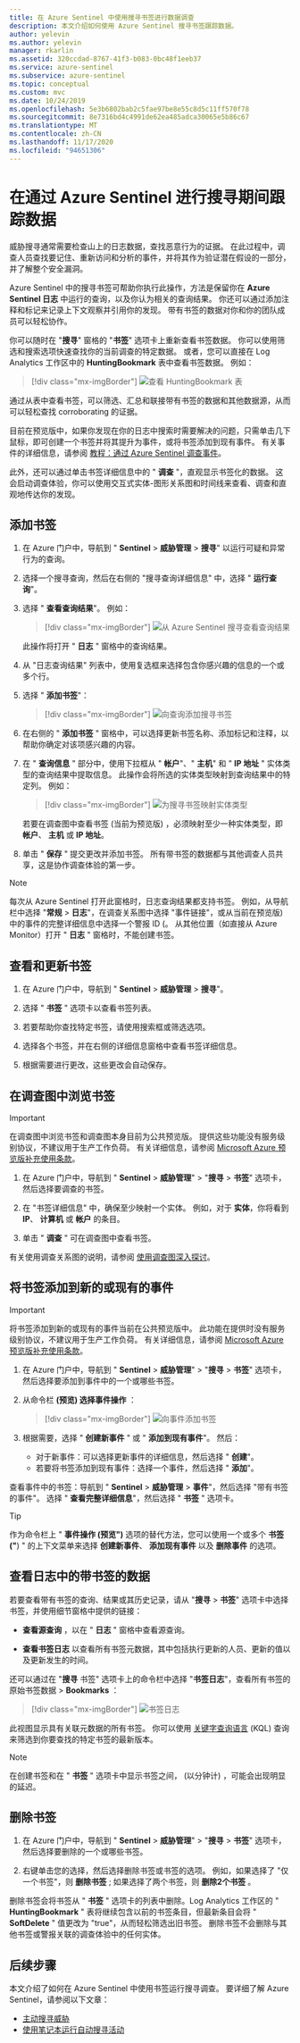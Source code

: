 ```yaml
---
title: 在 Azure Sentinel 中使用搜寻书签进行数据调查
description: 本文介绍如何使用 Azure Sentinel 搜寻书签跟踪数据。
author: yelevin
ms.author: yelevin
manager: rkarlin
ms.assetid: 320ccdad-8767-41f3-b083-0bc48f1eeb37
ms.service: azure-sentinel
ms.subservice: azure-sentinel
ms.topic: conceptual
ms.custom: mvc
ms.date: 10/24/2019
ms.openlocfilehash: 5e3b6802bab2c5fae97be8e55c8d5c11ff570f78
ms.sourcegitcommit: 8e7316bd4c4991de62ea485adca30065e5b86c67
ms.translationtype: MT
ms.contentlocale: zh-CN
ms.lasthandoff: 11/17/2020
ms.locfileid: "94651306"
---
```

# <a name="keep-track-of-data-during-hunting-with-azure-sentinel"></a>在通过 Azure Sentinel 进行搜寻期间跟踪数据

威胁搜寻通常需要检查山上的日志数据，查找恶意行为的证据。 在此过程中，调查人员查找要记住、重新访问和分析的事件，并将其作为验证潜在假设的一部分，并了解整个安全漏洞。

Azure Sentinel 中的搜寻书签可帮助你执行此操作，方法是保留你在 **Azure Sentinel 日志** 中运行的查询，以及你认为相关的查询结果。 你还可以通过添加注释和标记来记录上下文观察并引用你的发现。 带有书签的数据对你和你的团队成员可以轻松协作。

你可以随时在 "**搜寻**" 窗格的 "**书签**" 选项卡上重新查看书签数据。 你可以使用筛选和搜索选项快速查找你的当前调查的特定数据。 或者，您可以直接在 Log Analytics 工作区中的 **HuntingBookmark** 表中查看书签数据。 例如：

> [!div class="mx-imgBorder"]
> ![查看 HuntingBookmark 表](./media/bookmarks/bookmark-table.png)

通过从表中查看书签，可以筛选、汇总和联接带有书签的数据和其他数据源，从而可以轻松查找 corroborating 的证据。

目前在预览版中，如果你发现在你的日志中搜索时需要解决的问题，只需单击几下鼠标，即可创建一个书签并将其提升为事件，或将书签添加到现有事件。 有关事件的详细信息，请参阅 [教程：通过 Azure Sentinel 调查事件](tutorial-investigate-cases.md)。 

此外，还可以通过单击书签详细信息中的 " **调查** "，直观显示书签化的数据。 这会启动调查体验，你可以使用交互式实体-图形关系图和时间线来查看、调查和直观地传达你的发现。

## <a name="add-a-bookmark"></a>添加书签

1. 在 Azure 门户中，导航到 " **Sentinel**  >  **威胁管理**  >  **搜寻**" 以运行可疑和异常行为的查询。

2. 选择一个搜寻查询，然后在右侧的 "搜寻查询详细信息" 中，选择 " **运行查询**"。 

3. 选择 " **查看查询结果**"。 例如：
    
    > [!div class="mx-imgBorder"]
    > ![从 Azure Sentinel 搜寻查看查询结果](./media/bookmarks/new-processes-observed-example.png)
    
    此操作将打开 " **日志** " 窗格中的查询结果。

4. 从 "日志查询结果" 列表中，使用复选框来选择包含你感兴趣的信息的一个或多个行。

5. 选择 " **添加书签**"：
    
    > [!div class="mx-imgBorder"]
    > ![向查询添加搜寻书签](./media/bookmarks/add-hunting-bookmark.png)

6. 在右侧的 " **添加书签** " 窗格中，可以选择更新书签名称、添加标记和注释，以帮助你确定对该项感兴趣的内容。

7. 在 " **查询信息** " 部分中，使用下拉框从 " **帐户**"、" **主机**" 和 " **IP 地址** " 实体类型的查询结果中提取信息。 此操作会将所选的实体类型映射到查询结果中的特定列。 例如：
    
    > [!div class="mx-imgBorder"]
    > ![为搜寻书签映射实体类型](./media/bookmarks/map-entity-types-bookmark.png)
    
    若要在调查图中查看书签 (当前为预览版) ，必须映射至少一种实体类型，即 **帐户**、 **主机** 或 **IP 地址**。 

5. 单击 " **保存** " 提交更改并添加书签。 所有带书签的数据都与其他调查人员共享，这是协作调查体验的第一步。

 
> [!NOTE]
> 每次从 Azure Sentinel 打开此窗格时，日志查询结果都支持书签。 例如，从导航栏中选择 "**常规**  >  **日志**"，在调查关系图中选择 "事件链接"，或从当前在预览版) 中的事件的完整详细信息中选择一个警报 ID (。 从其他位置（如直接从 Azure Monitor）打开 " **日志** " 窗格时，不能创建书签。

## <a name="view-and-update-bookmarks"></a>查看和更新书签 

1. 在 Azure 门户中，导航到 " **Sentinel**  >  **威胁管理**  >  **搜寻**"。 

2. 选择 " **书签** " 选项卡以查看书签列表。

3. 若要帮助你查找特定书签，请使用搜索框或筛选选项。

4. 选择各个书签，并在右侧的详细信息窗格中查看书签详细信息。

5. 根据需要进行更改，这些更改会自动保存。

## <a name="exploring-bookmarks-in-the-investigation-graph"></a>在调查图中浏览书签

> [!IMPORTANT]
> 在调查图中浏览书签和调查图本身目前为公共预览版。
> 提供这些功能没有服务级别协议，不建议用于生产工作负荷。
> 有关详细信息，请参阅 [Microsoft Azure 预览版补充使用条款](https://azure.microsoft.com/support/legal/preview-supplemental-terms/)。

1. 在 Azure 门户中，导航到 " **Sentinel**  >  **威胁管理**"  >  "**搜寻**  >  **书签**" 选项卡，然后选择要调查的书签。

2. 在 "书签详细信息" 中，确保至少映射一个实体。 例如，对于 **实体**，你将看到 **IP**、 **计算机** 或 **帐户** 的条目。

3. 单击 " **调查** " 可在调查图中查看书签。

有关使用调查关系图的说明，请参阅 [使用调查图深入探讨](tutorial-investigate-cases.md#use-the-investigation-graph-to-deep-dive)。

## <a name="add-bookmarks-to-a-new-or-existing-incident"></a>将书签添加到新的或现有的事件

> [!IMPORTANT]
> 将书签添加到新的或现有的事件当前在公共预览版中。
> 此功能在提供时没有服务级别协议，不建议用于生产工作负荷。
> 有关详细信息，请参阅 [Microsoft Azure 预览版补充使用条款](https://azure.microsoft.com/support/legal/preview-supplemental-terms/)。

1. 在 Azure 门户中，导航到 " **Sentinel**  >  **威胁管理**"  >  "**搜寻**  >  **书签**" 选项卡，然后选择要添加到事件中的一个或哪些书签。

2. 从命令栏 **(预览) 选择事件操作** ：
    
    > [!div class="mx-imgBorder"]
    > ![向事件添加书签](./media/bookmarks/incident-actions.png)

3. 根据需要，选择 " **创建新事件** " 或 " **添加到现有事件**"。 然后：
    
    - 对于新事件：可以选择更新事件的详细信息，然后选择 " **创建**"。
    - 若要将书签添加到现有事件：选择一个事件，然后选择 " **添加**"。 

查看事件中的书签：导航到 " **Sentinel**  >  **威胁管理**  >  **事件**"，然后选择 "带有书签的事件"。 选择 " **查看完整详细信息**"，然后选择 " **书签** " 选项卡。

> [!TIP]
> 作为命令栏上 " **事件操作 (预览")** 选项的替代方法，您可以使用一个或多个 **书签 ("**) " 的上下文菜单来选择 **创建新事件**、 **添加现有事件** 以及 **删除事件** 的选项。 

## <a name="view-bookmarked-data-in-logs"></a>查看日志中的带书签的数据

若要查看带有书签的查询、结果或其历史记录，请从 "**搜寻**  >  **书签**" 选项卡中选择书签，并使用细节窗格中提供的链接： 

- **查看源查询** ，以在 " **日志** " 窗格中查看源查询。

- **查看书签日志** 以查看所有书签元数据，其中包括执行更新的人员、更新的值以及更新发生的时间。

还可以通过在 "**搜寻** 书签" 选项卡上的命令栏中选择 "**书签日志**"，查看所有书签的原始书签数据  >  **Bookmarks** ：

> [!div class="mx-imgBorder"]
> ![书签日志](./media/bookmarks/bookmark-logs.png)

此视图显示具有关联元数据的所有书签。 你可以使用 [关键字查询语言](/sharepoint/dev/general-development/keyword-query-language-kql-syntax-reference) (KQL) 查询来筛选到你要查找的特定书签的最新版本。

> [!NOTE]
> 在创建书签和在 " **书签** " 选项卡中显示书签之间， (以分钟计) ，可能会出现明显的延迟。

## <a name="delete-a-bookmark"></a>删除书签
 
1.  在 Azure 门户中，导航到 " **Sentinel**  >  **威胁管理**"  >  "**搜寻**  >  **书签**" 选项卡，然后选择要删除的一个或哪些书签。 

2. 右键单击您的选择，然后选择删除书签或书签的选项。 例如，如果选择了 "仅一个书签"，则 **删除书签** ; 如果选择了两个书签，则 **删除2个书签** 。
    
删除书签会将书签从 " **书签** " 选项卡的列表中删除。Log Analytics 工作区的 " **HuntingBookmark** " 表将继续包含以前的书签条目，但最新条目会将 " **SoftDelete** " 值更改为 "true"，从而轻松筛选出旧书签。 删除书签不会删除与其他书签或警报关联的调查体验中的任何实体。 


## <a name="next-steps"></a>后续步骤

本文介绍了如何在 Azure Sentinel 中使用书签运行搜寻调查。 要详细了解 Azure Sentinel，请参阅以下文章：


- [主动搜寻威胁](hunting.md)
- [使用笔记本运行自动搜寻活动](notebooks.md)